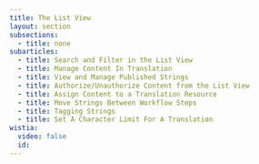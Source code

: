 ```yaml
---
title: The List View
layout: section
subsections:
  - title: none
subarticles:
  - title: Search and Filter in the List View
  - title: Manage Content In Translation
  - title: View and Manage Published Strings
  - title: Authorize/Unauthorize Content from the List View
  - title: Assign Content to a Translation Resource
  - title: Move Strings Between Workflow Steps
  - title: Tagging Strings
  - title: Set A Character Limit For A Translation
wistia:
  video: false
  id:
---
```



